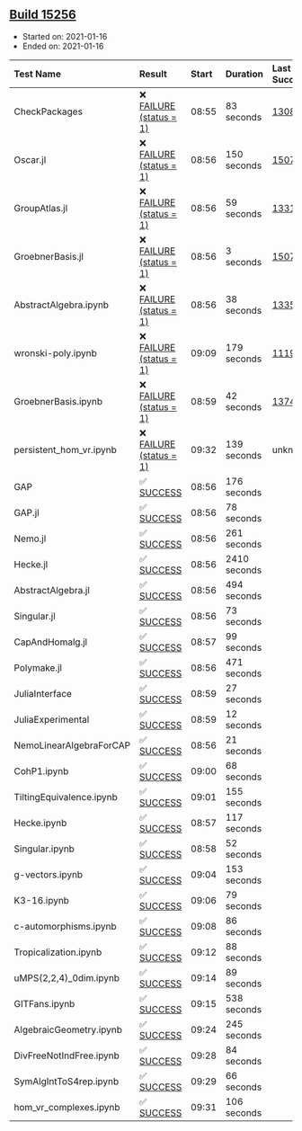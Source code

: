 ## [Build 15256](https://oscarci.mathematik.uni-kl.de/job/oscar/15256/)

* Started on: 2021-01-16
* Ended on: 2021-01-16

| Test Name    | Result | Start | Duration | Last Success | First Failure |
|:-------------|:-------|:------|:---------|:-------------|:--------------|
| CheckPackages | ❌ [FAILURE (status = 1)](https://oscarci.mathematik.uni-kl.de/job/oscar/15256/artifact/logs/build-15256/CheckPackages.log) | 08:55 | 83 seconds | [13085](https://oscarci.mathematik.uni-kl.de/job/oscar/13085/) | [13086](https://oscarci.mathematik.uni-kl.de/job/oscar/13086/) |
| Oscar.jl | ❌ [FAILURE (status = 1)](https://oscarci.mathematik.uni-kl.de/job/oscar/15256/artifact/logs/build-15256/Oscar.jl.log) | 08:56 | 150 seconds | [15079](https://oscarci.mathematik.uni-kl.de/job/oscar/15079/) | [15080](https://oscarci.mathematik.uni-kl.de/job/oscar/15080/) |
| GroupAtlas.jl | ❌ [FAILURE (status = 1)](https://oscarci.mathematik.uni-kl.de/job/oscar/15256/artifact/logs/build-15256/GroupAtlas.jl.log) | 08:56 | 59 seconds | [13311](https://oscarci.mathematik.uni-kl.de/job/oscar/13311/) | [13312](https://oscarci.mathematik.uni-kl.de/job/oscar/13312/) |
| GroebnerBasis.jl | ❌ [FAILURE (status = 1)](https://oscarci.mathematik.uni-kl.de/job/oscar/15256/artifact/logs/build-15256/GroebnerBasis.jl.log) | 08:56 | 3 seconds | [15079](https://oscarci.mathematik.uni-kl.de/job/oscar/15079/) | [15080](https://oscarci.mathematik.uni-kl.de/job/oscar/15080/) |
| AbstractAlgebra.ipynb | ❌ [FAILURE (status = 1)](https://oscarci.mathematik.uni-kl.de/job/oscar/15256/artifact/logs/build-15256/AbstractAlgebra.ipynb.log) | 08:56 | 38 seconds | [13355](https://oscarci.mathematik.uni-kl.de/job/oscar/13355/) | [13356](https://oscarci.mathematik.uni-kl.de/job/oscar/13356/) |
| wronski-poly.ipynb | ❌ [FAILURE (status = 1)](https://oscarci.mathematik.uni-kl.de/job/oscar/15256/artifact/logs/build-15256/wronski-poly.ipynb.log) | 09:09 | 179 seconds | [11192](https://oscarci.mathematik.uni-kl.de/job/oscar/11192/) | [11193](https://oscarci.mathematik.uni-kl.de/job/oscar/11193/) |
| GroebnerBasis.ipynb | ❌ [FAILURE (status = 1)](https://oscarci.mathematik.uni-kl.de/job/oscar/15256/artifact/logs/build-15256/GroebnerBasis.ipynb.log) | 08:59 | 42 seconds | [13748](https://oscarci.mathematik.uni-kl.de/job/oscar/13748/) | [13749](https://oscarci.mathematik.uni-kl.de/job/oscar/13749/) |
| persistent_hom_vr.ipynb | ❌ [FAILURE (status = 1)](https://oscarci.mathematik.uni-kl.de/job/oscar/15256/artifact/logs/build-15256/persistent_hom_vr.ipynb.log) | 09:32 | 139 seconds | unknown | unknown |
| GAP | ✅ [SUCCESS](https://oscarci.mathematik.uni-kl.de/job/oscar/15256/artifact/logs/build-15256/GAP.log) | 08:56 | 176 seconds |  |  |
| GAP.jl | ✅ [SUCCESS](https://oscarci.mathematik.uni-kl.de/job/oscar/15256/artifact/logs/build-15256/GAP.jl.log) | 08:56 | 78 seconds |  |  |
| Nemo.jl | ✅ [SUCCESS](https://oscarci.mathematik.uni-kl.de/job/oscar/15256/artifact/logs/build-15256/Nemo.jl.log) | 08:56 | 261 seconds |  |  |
| Hecke.jl | ✅ [SUCCESS](https://oscarci.mathematik.uni-kl.de/job/oscar/15256/artifact/logs/build-15256/Hecke.jl.log) | 08:56 | 2410 seconds |  |  |
| AbstractAlgebra.jl | ✅ [SUCCESS](https://oscarci.mathematik.uni-kl.de/job/oscar/15256/artifact/logs/build-15256/AbstractAlgebra.jl.log) | 08:56 | 494 seconds |  |  |
| Singular.jl | ✅ [SUCCESS](https://oscarci.mathematik.uni-kl.de/job/oscar/15256/artifact/logs/build-15256/Singular.jl.log) | 08:56 | 73 seconds |  |  |
| CapAndHomalg.jl | ✅ [SUCCESS](https://oscarci.mathematik.uni-kl.de/job/oscar/15256/artifact/logs/build-15256/CapAndHomalg.jl.log) | 08:57 | 99 seconds |  |  |
| Polymake.jl | ✅ [SUCCESS](https://oscarci.mathematik.uni-kl.de/job/oscar/15256/artifact/logs/build-15256/Polymake.jl.log) | 08:56 | 471 seconds |  |  |
| JuliaInterface | ✅ [SUCCESS](https://oscarci.mathematik.uni-kl.de/job/oscar/15256/artifact/logs/build-15256/JuliaInterface.log) | 08:59 | 27 seconds |  |  |
| JuliaExperimental | ✅ [SUCCESS](https://oscarci.mathematik.uni-kl.de/job/oscar/15256/artifact/logs/build-15256/JuliaExperimental.log) | 08:59 | 12 seconds |  |  |
| NemoLinearAlgebraForCAP | ✅ [SUCCESS](https://oscarci.mathematik.uni-kl.de/job/oscar/15256/artifact/logs/build-15256/NemoLinearAlgebraForCAP.log) | 08:56 | 21 seconds |  |  |
| CohP1.ipynb | ✅ [SUCCESS](https://oscarci.mathematik.uni-kl.de/job/oscar/15256/artifact/logs/build-15256/CohP1.ipynb.log) | 09:00 | 68 seconds |  |  |
| TiltingEquivalence.ipynb | ✅ [SUCCESS](https://oscarci.mathematik.uni-kl.de/job/oscar/15256/artifact/logs/build-15256/TiltingEquivalence.ipynb.log) | 09:01 | 155 seconds |  |  |
| Hecke.ipynb | ✅ [SUCCESS](https://oscarci.mathematik.uni-kl.de/job/oscar/15256/artifact/logs/build-15256/Hecke.ipynb.log) | 08:57 | 117 seconds |  |  |
| Singular.ipynb | ✅ [SUCCESS](https://oscarci.mathematik.uni-kl.de/job/oscar/15256/artifact/logs/build-15256/Singular.ipynb.log) | 08:58 | 52 seconds |  |  |
| g-vectors.ipynb | ✅ [SUCCESS](https://oscarci.mathematik.uni-kl.de/job/oscar/15256/artifact/logs/build-15256/g-vectors.ipynb.log) | 09:04 | 153 seconds |  |  |
| K3-16.ipynb | ✅ [SUCCESS](https://oscarci.mathematik.uni-kl.de/job/oscar/15256/artifact/logs/build-15256/K3-16.ipynb.log) | 09:06 | 79 seconds |  |  |
| c-automorphisms.ipynb | ✅ [SUCCESS](https://oscarci.mathematik.uni-kl.de/job/oscar/15256/artifact/logs/build-15256/c-automorphisms.ipynb.log) | 09:08 | 86 seconds |  |  |
| Tropicalization.ipynb | ✅ [SUCCESS](https://oscarci.mathematik.uni-kl.de/job/oscar/15256/artifact/logs/build-15256/Tropicalization.ipynb.log) | 09:12 | 88 seconds |  |  |
| uMPS(2,2,4)_0dim.ipynb | ✅ [SUCCESS](https://oscarci.mathematik.uni-kl.de/job/oscar/15256/artifact/logs/build-15256/uMPS-2-2-4-_0dim.ipynb.log) | 09:14 | 89 seconds |  |  |
| GITFans.ipynb | ✅ [SUCCESS](https://oscarci.mathematik.uni-kl.de/job/oscar/15256/artifact/logs/build-15256/GITFans.ipynb.log) | 09:15 | 538 seconds |  |  |
| AlgebraicGeometry.ipynb | ✅ [SUCCESS](https://oscarci.mathematik.uni-kl.de/job/oscar/15256/artifact/logs/build-15256/AlgebraicGeometry.ipynb.log) | 09:24 | 245 seconds |  |  |
| DivFreeNotIndFree.ipynb | ✅ [SUCCESS](https://oscarci.mathematik.uni-kl.de/job/oscar/15256/artifact/logs/build-15256/DivFreeNotIndFree.ipynb.log) | 09:28 | 84 seconds |  |  |
| SymAlgIntToS4rep.ipynb | ✅ [SUCCESS](https://oscarci.mathematik.uni-kl.de/job/oscar/15256/artifact/logs/build-15256/SymAlgIntToS4rep.ipynb.log) | 09:29 | 66 seconds |  |  |
| hom_vr_complexes.ipynb | ✅ [SUCCESS](https://oscarci.mathematik.uni-kl.de/job/oscar/15256/artifact/logs/build-15256/hom_vr_complexes.ipynb.log) | 09:31 | 106 seconds |  |  |
